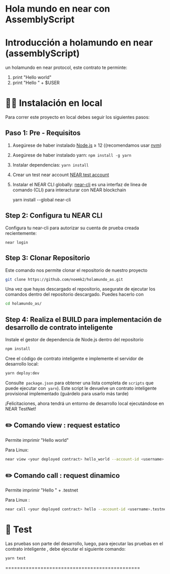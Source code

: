 Hola mundo en near con AssemblyScript
==================

Introducción a holamundo en near (assemblyScript)
==================

 un holamundo en near protocol, este contrato te perminte:
 
 1. print "Hello world" 
 2. print "Hello " + $USER
 

👨‍💻 Instalación en local
===========

Para correr este proyecto en local debes seguir los siguientes pasos:

Paso 1: Pre - Requisitos
------------------------------

1. Asegúrese de haber instalado [Node.js] ≥ 12 ((recomendamos usar [nvm])
2. Asegúrese de haber instalado yarn: `npm install -g yarn`
3. Instalar dependencias: `yarn install`
4. Crear un test near account [NEAR test account]
5. Instalar el NEAR CLI globally: [near-cli] es una interfaz de linea de comando (CLI) para interacturar con NEAR blockchain

    yarn install --global near-cli

Step 2: Configura tu NEAR CLI
-------------------------------

Configura tu near-cli para autorizar su cuenta de prueba creada recientemente:

    near login
    
Step 3: Clonar Repositorio
-------------------------------    

Este comando nos permite clonar el repositorio de nuestro proyecto 

```bash
git clone https://github.com/noemk2/holamundo_as.git
```

Una vez que hayas descargado el repositorio, asegurate de ejecutar los comandos dentro del repositorio descargado. Puedes hacerlo con
```bash
cd holamundo_as/
```

Step 4: Realiza el BUILD para implementación de desarrollo de contrato inteligente 
------------------------------------------------------------------------------------

Instale el gestor de dependencia de Node.js dentro del repositorio

```bash
npm install
```

Cree el código de contrato inteligente e implemente el servidor de desarrollo local: 
```bash
yarn deploy:dev
```
Consulte` package.json` para obtener una lista completa de `scripts` que puede ejecutar con` yarn`). Este script le devuelve un contrato inteligente provisional
implementado (guárdelo para
usarlo más tarde)


¡Felicitaciones, ahora tendrá un entorno de desarrollo local ejecutándose en NEAR TestNet!




✏️ Comando  view : request estatico
-----------------------------------------------

Permite imprimir "Hello world" 

Para Linux:
```bash
near view <your deployed contract> hello_world --account-id <username>.testnet
```

✏️ Comando  call : request dinamico
--------------------------------------------

Permite imprimir "Hello " + <username>.testnet  

Para Linux :
```bash
near call <your deployed contract> hello --account-id <username>.testnet
```


🤖 Test 
==================

Las pruebas son parte del desarrollo, luego, para ejecutar las pruebas en el contrato inteligente , debe ejecutar el siguiente comando:

    yarn test


==============================================

  [create-near-app]: https://github.com/near/create-near-app
  [Node.js]: https://nodejs.org/en/download/package-manager/
  [NEAR accounts]: https://docs.near.org/docs/concepts/account
  [NEAR Wallet]: https://wallet.testnet.near.org/
  [near-cli]: https://github.com/near/near-cli
  [NEAR test account]: https://docs.near.org/docs/develop/basics/create-account#creating-a-testnet-account
  [nvm]: https://github.com/nvm-sh/nvm
  [UX/UI]: https://www.figma.com/proto/GqP5EF5zRZRvAv3HoaSsuN/uniwap?node-id=39%3A2300&scaling=min-zoom&page-id=0%3A1&starting-point-node-id=39%3A2300&hide-ui=1
  [UX/UI]: https://www.figma.com/proto/0dZLC0WI1eVsfjeKu3T8J8/Garant%C3%ADzame?node-id=2%3A8&scaling=scale-down-width&page-id=0%3A1&starting-point-node-id=2%3A8
